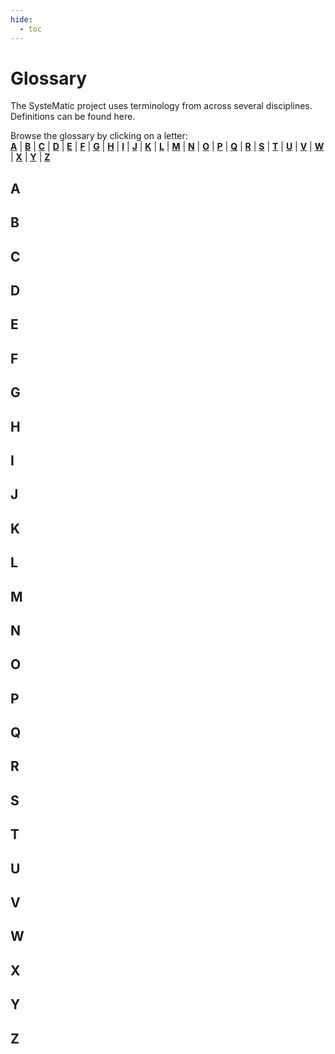 ```yaml
---
hide:
  - toc
---
```


# Glossary
The SysteMatic project uses terminology from across several disciplines. Definitions can be found here.

Browse the glossary by clicking on a letter: <br>
[**A**](glossary.md##A) | [**B**](glossary/##B) | [**C**](glossary/##C) | [**D**](glossary/##D) | [**E**](glossary.md##E) | [**F**](glossary/##F) | [**G**](glossary/##G) | [**H**](glossary/##H) | [**I**](glossary.md##I) | [**J**](glossary/##J) | [**K**](glossary/##K) | [**L**](glossary/##L) | [**M**](glossary.md##M) | [**N**](glossary/##N) | [**O**](glossary/##O) | [**P**](glossary/##P) | [**Q**](glossary.md##Q) | [**R**](glossary/##R) | [**S**](glossary/##S) | [**T**](glossary/##T) | [**U**](glossary.md##U) | [**V**](glossary/##V) | [**W**](glossary/##W) | [**X**](glossary/##X) | [**Y**](glossary.md##Y) | [**Z**](glossary/##Z) 


## A

## B

## C

## D

## E

## F

## G

## H

## I

## J

## K

## L

## M

## N

## O

## P

## Q

## R

## S

## T

## U

## V

## W

## X

## Y

## Z
